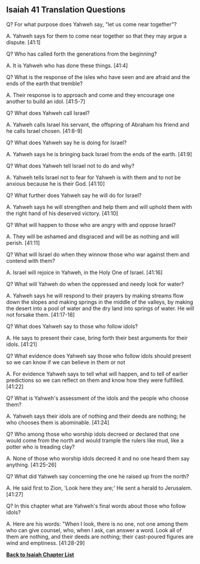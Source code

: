 ## Isaiah 41 Translation Questions ##

Q? For what purpose does Yahweh say, "let us come near together"?

A. Yahweh says for them to come near together so that they may argue a dispute. [41:1]

Q? Who has called forth the generations from the beginning?

A. It is Yahweh who has done these things. [41:4]

Q? What is the response of the isles who have seen and are afraid and the ends of the earth that tremble?

A. Their response is to approach and come and they encourage one another to build an idol. [41:5-7]

Q? What does Yahweh call Israel?

A. Yahweh calls Israel his servant, the offspring of Abraham his friend and he calls Israel chosen. [41:8-9]

Q? What does Yahweh say he is doing for Israel?

A. Yahweh says he is bringing back Israel from the ends of the earth. [41:9]

Q? What does Yahweh tell Israel not to do and why?

A. Yahweh tells Israel not to fear for Yahweh is with them and to not be anxious because he is their God. [41:10]

Q? What further does Yahweh say he will do for Israel?

A. Yahweh says he will strengthen and help them and will uphold them with the right hand of his deserved victory. [41:10]

Q? What will happen to those who are angry with and oppose Israel?

A. They will be ashamed and disgraced and will be as nothing and will perish. [41:11]

Q? What will Israel do when they winnow those who war against them and contend with them?

A. Israel will rejoice in Yahweh, in the Holy One of Israel. [41:16]

Q? What will Yahweh do when the oppressed and needy look for water?

A. Yahweh says he will respond to their prayers by making streams flow down the slopes and making springs in the middle of the valleys, by making the desert into a pool of water and the dry land into springs of water. He will not forsake them. [41:17-18]

Q? What does Yahweh say to those who follow idols?

A. He says to present their case, bring forth their best arguments for their idols. [41:21]

Q? What evidence does Yahweh say those who follow idols should present so we can know if we can believe in them or not

A. For evidence Yahweh says to tell what will happen, and to tell of earlier predictions so we can reflect on them and know how they were fulfilled. [41:22]

Q? What is Yahweh's assessment of the idols and the people who choose them?

A. Yahweh says their idols are of nothing and their deeds are nothing; he who chooses them is abominable. [41:24]

Q? Who among those who worship idols decreed or declared that one would come from the north and would trample the rulers like mud, like a potter who is treading clay?

A. None of those who worship idols decreed it and no one heard them say anything. [41:25-26]

Q? What did Yahweh say concerning the one he raised up from the north?

A. He said first to Zion, 'Look here they are;' He sent a herald to Jerusalem. [41:27]

Q? In this chapter what are Yahweh's final words about those who follow idols?

A. Here are his words: "When I look, there is no one, not one among them who can give counsel, who, when I ask, can answer a word. Look all of them are nothing, and their deeds are nothing; their cast-poured figures are wind and emptiness. [41:28-29]

__[Back to Isaiah Chapter List](./)__

